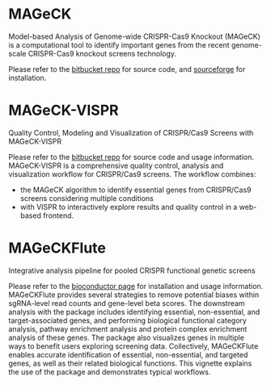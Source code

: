 # MAGeCK
Model-based Analysis of Genome-wide CRISPR-Cas9 Knockout (MAGeCK) is a computational tool to identify important genes from the recent genome-scale CRISPR-Cas9 knockout screens technology.

Please refer to the [bitbucket repo](https://bitbucket.org/liulab/mageck/src/master/) for source code, and [sourceforge](https://sourceforge.net/projects/mageck/) for installation.

# MAGeCK-VISPR
Quality Control, Modeling and Visualization of CRISPR/Cas9 Screens with MAGeCK-VISPR

Please refer to the [bitbucket repo](https://bitbucket.org/liulab/mageck-vispr/src/master/) for source code and usage information. MAGeCK-VISPR is a comprehensive quality control, analysis and visualization workflow for CRISPR/Cas9 screens. The workflow combines:
* the MAGeCK algorithm to identify essential genes from CRISPR/Cas9 screens considering multiple conditions
* with VISPR to interactively explore results and quality control in a web-based frontend.

# MAGeCKFlute
Integrative analysis pipeline for pooled CRISPR functional genetic screens

Please refer to the [bioconductor page](https://bioconductor.org/packages/devel/bioc/vignettes/MAGeCKFlute/inst/doc/MAGeCKFlute.html) for installation and usage information. MAGeCKFlute provides several strategies to remove potential biases within sgRNA-level read counts and gene-level beta scores. The downstream analysis with the package includes identifying essential, non-essential, and target-associated genes, and performing biological functional category analysis, pathway enrichment analysis and protein complex enrichment analysis of these genes. The package also visualizes genes in multiple ways to benefit users exploring screening data. Collectively, MAGeCKFlute enables accurate identification of essential, non-essential, and targeted genes, as well as their related biological functions. This vignette explains the use of the package and demonstrates typical workflows.
